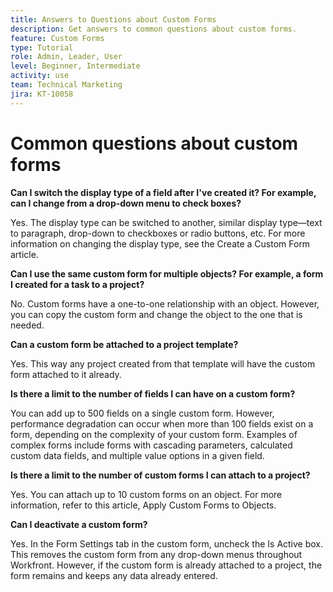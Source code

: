 ```yaml
---
title: Answers to Questions about Custom Forms
description: Get answers to common questions about custom forms.
feature: Custom Forms
type: Tutorial
role: Admin, Leader, User
level: Beginner, Intermediate
activity: use
team: Technical Marketing
jira: KT-10058
---
```

# Common questions about custom forms

**Can I switch the display type of a field after I've created it? For example, can I change from a drop-down menu to check boxes?**

Yes. The display type can be switched to another, similar display type—text to paragraph, drop-down to checkboxes or radio buttons, etc. For more information on changing the display type, see the Create a Custom Form article.


**Can I use the same custom form for multiple objects? For example, a form I created for a task to a project?**

No. Custom forms have a one-to-one relationship with an object. However, you can copy the custom form and change the object to the one that is needed.


**Can a custom form be attached to a project template?**

Yes. This way any project created from that template will have the custom form attached to it already.


**Is there a limit to the number of fields I can have on a custom form?**

You can add up to 500 fields on a single custom form. However, performance degradation can occur when more than 100 fields exist on a form, depending on the complexity of your custom form. Examples of complex forms include forms with cascading parameters, calculated custom data fields, and multiple value options in a given field.


**Is there a limit to the number of custom forms I can attach to a project?**

Yes. You can attach up to 10 custom forms on an object. For more information, refer to this article, Apply Custom Forms to Objects.


**Can I deactivate a custom form?**

Yes. In the Form Settings tab in the custom form, uncheck the Is Active box. This removes the custom form from any drop-down menus throughout Workfront. However, if the custom form is already attached to a project, the form remains and keeps any data already entered.